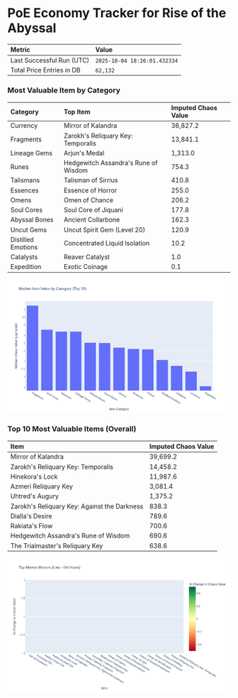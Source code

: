 # PoE Economy Tracker for Rise of the Abyssal

<!-- START_MAINTENANCE -->
| Metric | Value |
|:---|:---|
| Last Successful Run (UTC) | `2025-10-04 18:26:01.432334` |
| Total Price Entries in DB | `62,132` |

<!-- END_MAINTENANCE -->

<!-- START_DATAFRAME_DEBUG -->
<!-- END_DATAFRAME_DEBUG -->

<!-- START_CATEGORY_ANALYSIS -->
### Most Valuable Item by Category
| Category | Top Item | Imputed Chaos Value |
| :--- | :--- | :--- |
| Currency | Mirror of Kalandra | 36,827.2 |
| Fragments | Zarokh's Reliquary Key: Temporalis | 13,841.1 |
| Lineage Gems | Arjun's Medal | 1,313.0 |
| Runes | Hedgewitch Assandra's Rune of Wisdom | 754.3 |
| Talismans | Talisman of Sirrius | 410.8 |
| Essences | Essence of Horror | 255.0 |
| Omens | Omen of Chance | 206.2 |
| Soul Cores | Soul Core of Jiquani | 177.8 |
| Abyssal Bones | Ancient Collarbone | 162.3 |
| Uncut Gems | Uncut Spirit Gem (Level 20) | 120.9 |
| Distilled Emotions | Concentrated Liquid Isolation | 10.2 |
| Catalysts | Reaver Catalyst | 1.0 |
| Expedition | Exotic Coinage | 0.1 |


![Category Analysis Chart](charts/category_analysis.png)
<!-- END_ANALYSIS -->

<!-- START_ANALYSIS -->
### Top 10 Most Valuable Items (Overall)
| Item | Imputed Chaos Value |
| :--- | :--- |
| Mirror of Kalandra | 39,699.2 |
| Zarokh's Reliquary Key: Temporalis | 14,458.2 |
| Hinekora's Lock | 11,987.6 |
| Azmeri Reliquary Key | 3,081.4 |
| Uhtred's Augury | 1,375.2 |
| Zarokh's Reliquary Key: Against the Darkness | 838.3 |
| Dialla's Desire | 789.6 |
| Rakiata's Flow | 700.6 |
| Hedgewitch Assandra's Rune of Wisdom | 690.6 |
| The Trialmaster's Reliquary Key | 638.6 |


![Market Movers Chart](charts/market_movers.png)
<!-- END_ANALYSIS -->
